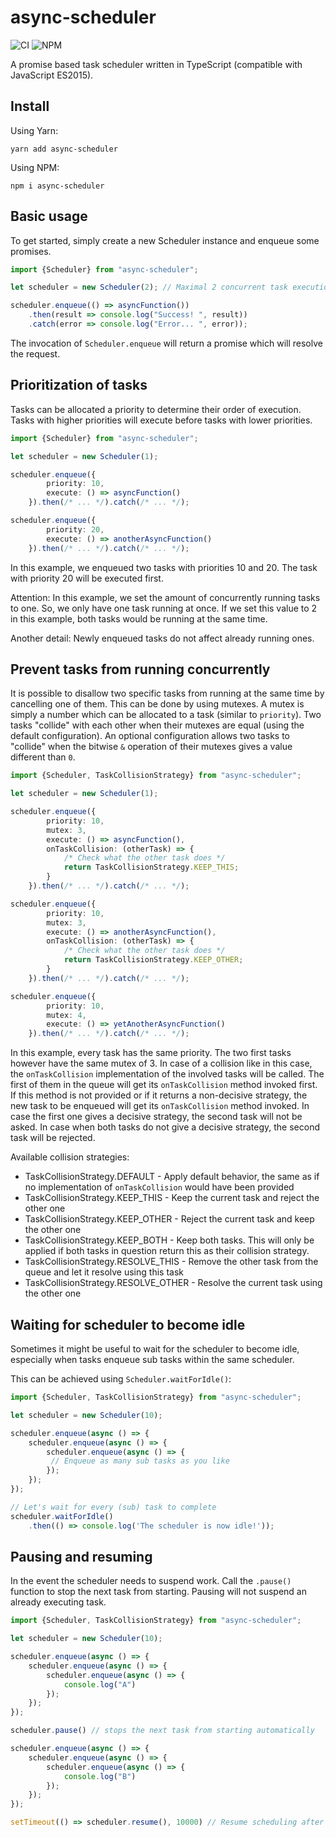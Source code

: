 # async-scheduler

![CI](https://github.com/kremi151/async-scheduler/workflows/CI/badge.svg)
![NPM](https://img.shields.io/npm/v/async-scheduler?color=green)

A promise based task scheduler written in TypeScript (compatible with JavaScript ES2015).

## Install

Using Yarn:
````
yarn add async-scheduler
````

Using NPM:
````
npm i async-scheduler
````

## Basic usage

To get started, simply create a new Scheduler instance and enqueue some promises.

````typescript
import {Scheduler} from "async-scheduler";

let scheduler = new Scheduler(2); // Maximal 2 concurrent task executions

scheduler.enqueue(() => asyncFunction())
    .then(result => console.log("Success! ", result))
    .catch(error => console.log("Error... ", error));
````

The invocation of ``Scheduler.enqueue`` will return a promise which will resolve the request.

## Prioritization of tasks

Tasks can be allocated a priority to determine their order of execution. Tasks with higher priorities will execute before tasks with lower priorities.

````typescript
import {Scheduler} from "async-scheduler";

let scheduler = new Scheduler(1);

scheduler.enqueue({
        priority: 10,
        execute: () => asyncFunction()
    }).then(/* ... */).catch(/* ... */);

scheduler.enqueue({
        priority: 20,
        execute: () => anotherAsyncFunction()
    }).then(/* ... */).catch(/* ... */);
````

In this example, we enqueued two tasks with priorities 10 and 20. The task with priority 20 will be executed first.

Attention: In this example, we set the amount of concurrently running tasks to one. So, we only have one task running at once. If we set this value to 2 in this example, both tasks would be running at the same time.

Another detail: Newly enqueued tasks do not affect already running ones.

## Prevent tasks from running concurrently

It is possible to disallow two specific tasks from running at the same time by cancelling one of them.
This can be done by using mutexes. A mutex is simply a number which can be allocated to a task (similar to ``priority``).
Two tasks "collide" with each other when their mutexes are equal (using the default configuration).
An optional configuration allows two tasks to "collide" when the bitwise ``&`` operation of their mutexes gives a value different than ``0``.

````typescript
import {Scheduler, TaskCollisionStrategy} from "async-scheduler";

let scheduler = new Scheduler(1);

scheduler.enqueue({
        priority: 10,
        mutex: 3,
        execute: () => asyncFunction(),
        onTaskCollision: (otherTask) => {
            /* Check what the other task does */
            return TaskCollisionStrategy.KEEP_THIS;
        }
    }).then(/* ... */).catch(/* ... */);

scheduler.enqueue({
        priority: 10,
        mutex: 3,
        execute: () => anotherAsyncFunction(),
        onTaskCollision: (otherTask) => {
            /* Check what the other task does */
            return TaskCollisionStrategy.KEEP_OTHER;
        }
    }).then(/* ... */).catch(/* ... */);

scheduler.enqueue({
        priority: 10,
        mutex: 4,
        execute: () => yetAnotherAsyncFunction()
    }).then(/* ... */).catch(/* ... */);
````

In this example, every task has the same priority. The two first tasks however have the same mutex of 3.
In case of a collision like in this case, the ``onTaskCollision`` implementation of the involved tasks will be called.
The first of them in the queue will get its ``onTaskCollision`` method invoked first.
If this method is not provided or if it returns a non-decisive strategy, the new task to be enqueued will get its ``onTaskCollision`` method invoked.
In case the first one gives a decisive strategy, the second task will not be asked.
In case when both tasks do not give a decisive strategy, the second task will be rejected.

Available collision strategies:
* TaskCollisionStrategy.DEFAULT - Apply default behavior, the same as if no implementation of ``onTaskCollision`` would have been provided
* TaskCollisionStrategy.KEEP_THIS - Keep the current task and reject the other one
* TaskCollisionStrategy.KEEP_OTHER - Reject the current task and keep the other one
* TaskCollisionStrategy.KEEP_BOTH - Keep both tasks. This will only be applied if both tasks in question return this as their collision strategy.
* TaskCollisionStrategy.RESOLVE_THIS - Remove the other task from the queue and let it resolve using this task
* TaskCollisionStrategy.RESOLVE_OTHER - Resolve the current task using the other one 

## Waiting for scheduler to become idle

Sometimes it might be useful to wait for the scheduler to become idle, especially when tasks enqueue sub tasks within the same scheduler.

This can be achieved using `Scheduler.waitForIdle()`:

````typescript
import {Scheduler, TaskCollisionStrategy} from "async-scheduler";

let scheduler = new Scheduler(10);

scheduler.enqueue(async () => {
    scheduler.enqueue(async () => {
        scheduler.enqueue(async () => {
         // Enqueue as many sub tasks as you like
        });
    });
});

// Let's wait for every (sub) task to complete
scheduler.waitForIdle()
    .then(() => console.log('The scheduler is now idle!'));
````
## Pausing and resuming

In the event the scheduler needs to suspend work. Call the `.pause()` function to stop the next task from starting. Pausing will not suspend an already executing task.

```typescript
import {Scheduler, TaskCollisionStrategy} from "async-scheduler";

let scheduler = new Scheduler(10);

scheduler.enqueue(async () => {
    scheduler.enqueue(async () => {
        scheduler.enqueue(async () => {
            console.log("A")
        });
    });
});

scheduler.pause() // stops the next task from starting automatically

scheduler.enqueue(async () => {
    scheduler.enqueue(async () => {
        scheduler.enqueue(async () => {
            console.log("B")
        });
    });
});

setTimeout(() => scheduler.resume(), 10000) // Resume scheduling after 10s
```
